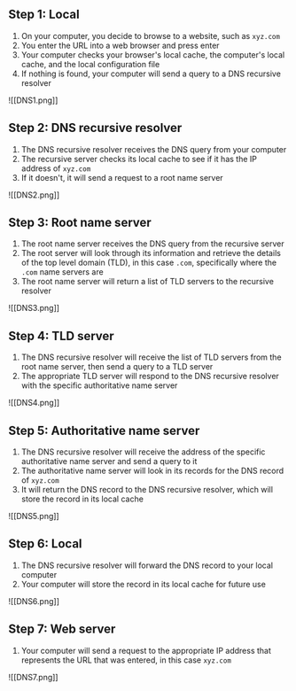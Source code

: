 ## Step 1: Local
1. On your computer, you decide to browse to a website, such as `xyz.com`
2. You enter the URL into a web browser and press enter
3. Your computer checks your browser's local cache, the computer's local cache, and the local configuration file
4. If nothing is found, your computer will send a query to a DNS recursive resolver

![[DNS1.png]]

## Step 2: DNS recursive resolver
1. The DNS recursive resolver receives the DNS query from your computer
2. The recursive server checks its local cache to see if it has the IP address of `xyz.com`
3. If it doesn't, it will send a request to a root name server

![[DNS2.png]]

## Step 3: Root name server
1. The root name server receives the DNS query from the recursive server
2. The root server will look through its information and retrieve the details of the top level domain (TLD), in this case `.com`, specifically where the `.com` name servers are
3. The root name server will return a list of TLD servers to the recursive resolver

![[DNS3.png]]

## Step 4: TLD server
1. The DNS recursive resolver will receive the list of TLD servers from the root name server, then send a query to a TLD server
2. The appropriate TLD server will respond to the DNS recursive resolver with the specific authoritative name server

![[DNS4.png]]

## Step 5: Authoritative name server
1. The DNS recursive resolver will receive the address of the specific authoritative name server and send a query to it
2. The authoritative name server will look in its records for the DNS record of `xyz.com`
3. It will return the DNS record to the DNS recursive resolver, which will store the record in its local cache

![[DNS5.png]]

## Step 6: Local
1. The DNS recursive resolver will forward the DNS record to your local computer
2. Your computer will store the record in its local cache for future use

![[DNS6.png]]

## Step 7: Web server
1. Your computer will send a request to the appropriate IP address that represents the URL that was entered, in this case `xyz.com`

![[DNS7.png]]